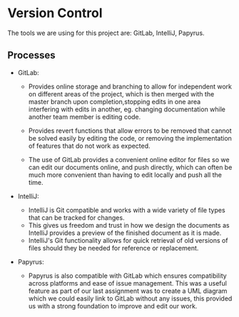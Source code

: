 # Version Control
The tools we are using for this project are: GitLab, IntelliJ, Papyrus.

## Processes
* GitLab:
    * Provides online storage and branching to allow for independent work on different areas of the project, which is then merged with the master branch upon completion,stopping edits in one area interfering with edits in another, eg. changing documentation while another team member is editing code. 
    
    * Provides revert functions that allow errors to be removed that cannot be solved easily by editing the code, or removing the implementation of features that do not work as expected. 
    
    * The use of GitLab provides a convenient online editor for files so we can edit our documents online, and push directly, which can often be much more convenient than having to edit locally and push all the time. 

* IntelliJ:
    * IntelliJ is Git compatible and works with a wide variety of file types that can be tracked for changes. 
    * This gives us freedom and trust in how we design the documents as IntelliJ provides a preview of the finished document as it is made. 
    * IntelliJ's Git functionality allows for quick retrieval of old versions of files should they be needed for reference or replacement. 

* Papyrus:
    * Papyrus is also compatible with GitLab which ensures compatibility across platforms and ease of issue management. This was a useful feature as part of our last assignment was to create a UML diagram which we could easily link to GitLab without any issues, this provided us with a strong foundation to improve and edit our work. 

